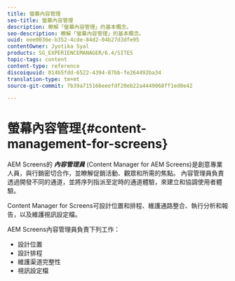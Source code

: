 ```yaml
---
title: 螢幕內容管理
seo-title: 螢幕內容管理
description: 瞭解「螢幕內容管理」的基本概念。
seo-description: 瞭解「螢幕內容管理」的基本概念。
uuid: eee0036e-b352-4cde-84d2-04b27d3dfe95
contentOwner: Jyotika Syal
products: SG_EXPERIENCEMANAGER/6.4/SITES
topic-tags: content
content-type: reference
discoiquuid: 014b5fdd-6522-4394-87bb-fe264492ba34
translation-type: tm+mt
source-git-commit: 7b39a715166eeefdf20eb22a4449068ff1ed0e42

---
```



# 螢幕內容管理{#content-management-for-screens}

AEM Screens的 ***內容管理員*** (Content Manager for AEM Screens)是創意專業人員，與行銷密切合作，並瞭解促銷活動、觀眾和所需的焦點。 內容管理員負責透過開發不同的通道，並將序列指派至定時的通道體驗，來建立和協調使用者體驗。

Content Manager for Screens可設計位置和排程、維護通路整合、執行分析和報告，以及維護視訊設定檔。

AEM Screens內容管理員負責下列工作：

* 設計位置
* 設計排程
* 維護渠道完整性
* 視訊設定檔

